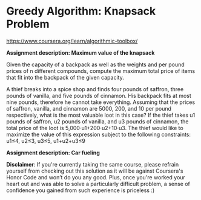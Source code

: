 # Greedy Algorithm: Knapsack Problem
https://www.coursera.org/learn/algorithmic-toolbox/

__Assignment description: Maximum value of the knapsack__

Given the capacity of a backpack as well as the weights and per pound prices of n different compounds, compute the maximum total price of items that fit into the backpack of the given capacity.

A thief breaks into a spice shop and finds four pounds of saffron, three pounds of vanilla, and five pounds of cinnamon. His backpack fits at most nine pounds, therefore he cannot take everything. Assuming that the prices of saffron, vanilla, and cinnamon are 5000, 200, and 10 per pound respectively, what is the most valuable loot in this case? If the thief takes u1 pounds of saffron, u2 pounds of vanilla, and u3 pounds of cinnamon, the total price of the loot is 5,000⋅u1+200⋅u2+10⋅u3. The thief would like to maximize the value of this expression subject to the following constraints: u1≤4, u2≤3, u3≤5, u1+u2+u3≤9


__Assignment description: Car fueling__


__Disclaimer__: If you're currently taking the same course, please refrain yourself from checking out this solution as it will be against Coursera's Honor Code and won’t do you any good. Plus, once you're worked your heart out and was able to solve a particularly difficult problem, a sense of confidence you gained from such experience is priceless :)
